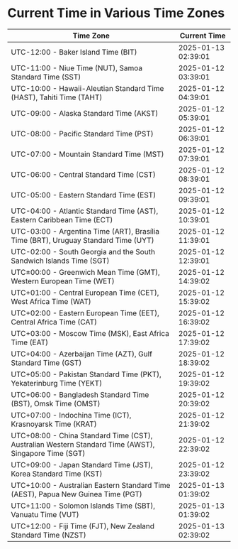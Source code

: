 # Current Time in Various Time Zones

| Time Zone | Current Time |
|-----------|--------------|
| UTC-12:00 - Baker Island Time (BIT) | 2025-01-13 02:39:01 |
| UTC-11:00 - Niue Time (NUT), Samoa Standard Time (SST) | 2025-01-12 03:39:01 |
| UTC-10:00 - Hawaii-Aleutian Standard Time (HAST), Tahiti Time (TAHT) | 2025-01-12 04:39:01 |
| UTC-09:00 - Alaska Standard Time (AKST) | 2025-01-12 05:39:01 |
| UTC-08:00 - Pacific Standard Time (PST) | 2025-01-12 06:39:01 |
| UTC-07:00 - Mountain Standard Time (MST) | 2025-01-12 07:39:01 |
| UTC-06:00 - Central Standard Time (CST) | 2025-01-12 08:39:01 |
| UTC-05:00 - Eastern Standard Time (EST) | 2025-01-12 09:39:01 |
| UTC-04:00 - Atlantic Standard Time (AST), Eastern Caribbean Time (ECT) | 2025-01-12 10:39:01 |
| UTC-03:00 - Argentina Time (ART), Brasília Time (BRT), Uruguay Standard Time (UYT) | 2025-01-12 11:39:01 |
| UTC-02:00 - South Georgia and the South Sandwich Islands Time (SGT) | 2025-01-12 12:39:01 |
| UTC±00:00 - Greenwich Mean Time (GMT), Western European Time (WET) | 2025-01-12 14:39:02 |
| UTC+01:00 - Central European Time (CET), West Africa Time (WAT) | 2025-01-12 15:39:02 |
| UTC+02:00 - Eastern European Time (EET), Central Africa Time (CAT) | 2025-01-12 16:39:02 |
| UTC+03:00 - Moscow Time (MSK), East Africa Time (EAT) | 2025-01-12 17:39:02 |
| UTC+04:00 - Azerbaijan Time (AZT), Gulf Standard Time (GST) | 2025-01-12 18:39:02 |
| UTC+05:00 - Pakistan Standard Time (PKT), Yekaterinburg Time (YEKT) | 2025-01-12 19:39:02 |
| UTC+06:00 - Bangladesh Standard Time (BST), Omsk Time (OMST) | 2025-01-12 20:39:02 |
| UTC+07:00 - Indochina Time (ICT), Krasnoyarsk Time (KRAT) | 2025-01-12 21:39:02 |
| UTC+08:00 - China Standard Time (CST), Australian Western Standard Time (AWST), Singapore Time (SGT) | 2025-01-12 22:39:02 |
| UTC+09:00 - Japan Standard Time (JST), Korea Standard Time (KST) | 2025-01-12 23:39:02 |
| UTC+10:00 - Australian Eastern Standard Time (AEST), Papua New Guinea Time (PGT) | 2025-01-13 01:39:02 |
| UTC+11:00 - Solomon Islands Time (SBT), Vanuatu Time (VUT) | 2025-01-13 01:39:02 |
| UTC+12:00 - Fiji Time (FJT), New Zealand Standard Time (NZST) | 2025-01-13 02:39:02 |

